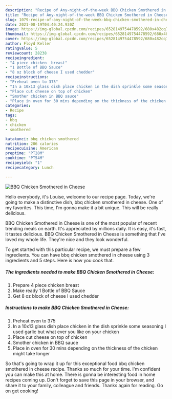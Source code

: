 ```yaml
---
description: "Recipe of Any-night-of-the-week BBQ Chicken Smothered in Cheese"
title: "Recipe of Any-night-of-the-week BBQ Chicken Smothered in Cheese"
slug: 1079-recipe-of-any-night-of-the-week-bbq-chicken-smothered-in-cheese
date: 2021-08-19T04:40:24.930Z
image: https://img-global.cpcdn.com/recipes/6528149754478592/680x482cq70/bbq-chicken-smothered-in-cheese-recipe-main-photo.jpg
thumbnail: https://img-global.cpcdn.com/recipes/6528149754478592/680x482cq70/bbq-chicken-smothered-in-cheese-recipe-main-photo.jpg
cover: https://img-global.cpcdn.com/recipes/6528149754478592/680x482cq70/bbq-chicken-smothered-in-cheese-recipe-main-photo.jpg
author: Floyd Keller
ratingvalue: 5
reviewcount: 28238
recipeingredient:
- "4 piece chicken  breast"
- "1 Bottle of BBQ Sauce"
- "8 oz block of cheese I used chedder"
recipeinstructions:
- "Preheat oven to 375"
- "In a 10x13 glass dish place chicken in the dish sprinkle some seasoning I used garlic but what ever you like on your chicken"
- "Place cut cheese on top of chicken"
- "Smother chicken in BBQ sauce"
- "Place in oven for 30 mins depending on the thickness of the chicken might take longer"
categories:
- Recipe
tags:
- bbq
- chicken
- smothered

katakunci: bbq chicken smothered 
nutrition: 206 calories
recipecuisine: American
preptime: "PT28M"
cooktime: "PT54M"
recipeyield: "1"
recipecategory: Lunch

---
```



![BBQ Chicken Smothered in Cheese](https://img-global.cpcdn.com/recipes/6528149754478592/680x482cq70/bbq-chicken-smothered-in-cheese-recipe-main-photo.jpg)

Hello everybody, it's Louise, welcome to our recipe page. Today, we're going to make a distinctive dish, bbq chicken smothered in cheese. One of my favorites. This time, I'm gonna make it a bit unique. This will be really delicious.

BBQ Chicken Smothered in Cheese is one of the most popular of recent trending meals on earth. It's appreciated by millions daily. It is easy, it's fast, it tastes delicious. BBQ Chicken Smothered in Cheese is something that I've loved my whole life. They're nice and they look wonderful.




To get started with this particular recipe, we must prepare a few ingredients. You can have bbq chicken smothered in cheese using 3 ingredients and 5 steps. Here is how you cook that.

<!--inarticleads1-->

##### The ingredients needed to make BBQ Chicken Smothered in Cheese:

1. Prepare 4 piece chicken  breast
1. Make ready 1 Bottle of BBQ Sauce
1. Get 8 oz block of cheese I used chedder




<!--inarticleads2-->

##### Instructions to make BBQ Chicken Smothered in Cheese:

1. Preheat oven to 375
1. In a 10x13 glass dish place chicken in the dish sprinkle some seasoning I used garlic but what ever you like on your chicken
1. Place cut cheese on top of chicken
1. Smother chicken in BBQ sauce
1. Place in oven for 30 mins depending on the thickness of the chicken might take longer




So that's going to wrap it up for this exceptional food bbq chicken smothered in cheese recipe. Thanks so much for your time. I'm confident you can make this at home. There is gonna be interesting food in home recipes coming up. Don't forget to save this page in your browser, and share it to your family, colleague and friends. Thanks again for reading. Go on get cooking!
